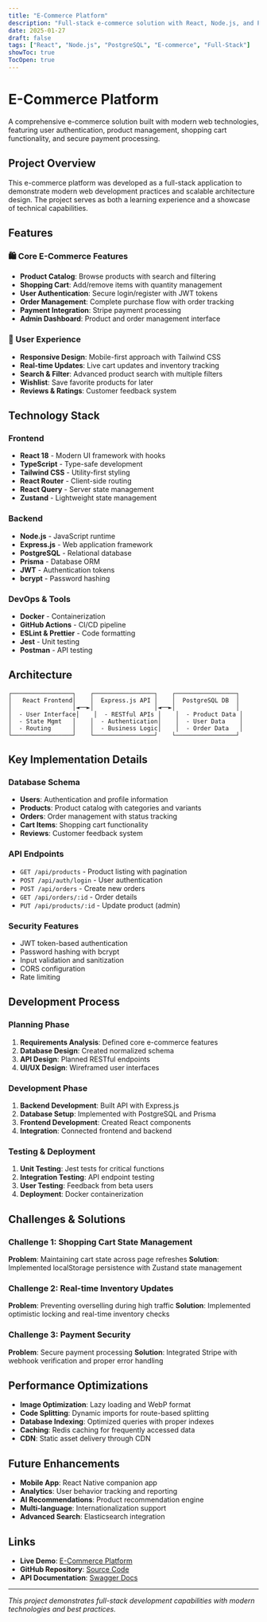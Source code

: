 ```yaml
---
title: "E-Commerce Platform"
description: "Full-stack e-commerce solution with React, Node.js, and PostgreSQL"
date: 2025-01-27
draft: false
tags: ["React", "Node.js", "PostgreSQL", "E-commerce", "Full-Stack"]
showToc: true
TocOpen: true
---
```


# E-Commerce Platform

A comprehensive e-commerce solution built with modern web technologies, featuring user authentication, product management, shopping cart functionality, and secure payment processing.

## Project Overview

This e-commerce platform was developed as a full-stack application to demonstrate modern web development practices and scalable architecture design. The project serves as both a learning experience and a showcase of technical capabilities.

## Features

### 🛍️ Core E-Commerce Features
- **Product Catalog**: Browse products with search and filtering
- **Shopping Cart**: Add/remove items with quantity management
- **User Authentication**: Secure login/register with JWT tokens
- **Order Management**: Complete purchase flow with order tracking
- **Payment Integration**: Stripe payment processing
- **Admin Dashboard**: Product and order management interface

### 🎨 User Experience
- **Responsive Design**: Mobile-first approach with Tailwind CSS
- **Real-time Updates**: Live cart updates and inventory tracking
- **Search & Filter**: Advanced product search with multiple filters
- **Wishlist**: Save favorite products for later
- **Reviews & Ratings**: Customer feedback system

## Technology Stack

### Frontend
- **React 18** - Modern UI framework with hooks
- **TypeScript** - Type-safe development
- **Tailwind CSS** - Utility-first styling
- **React Router** - Client-side routing
- **React Query** - Server state management
- **Zustand** - Lightweight state management

### Backend
- **Node.js** - JavaScript runtime
- **Express.js** - Web application framework
- **PostgreSQL** - Relational database
- **Prisma** - Database ORM
- **JWT** - Authentication tokens
- **bcrypt** - Password hashing

### DevOps & Tools
- **Docker** - Containerization
- **GitHub Actions** - CI/CD pipeline
- **ESLint & Prettier** - Code formatting
- **Jest** - Unit testing
- **Postman** - API testing

## Architecture

```
┌─────────────────┐    ┌─────────────────┐    ┌─────────────────┐
│   React Frontend│    │  Express.js API │    │  PostgreSQL DB  │
│                 │◄──►│                 │◄──►│                 │
│  - User Interface│    │  - RESTful APIs │    │  - Product Data │
│  - State Mgmt   │    │  - Authentication│    │  - User Data    │
│  - Routing      │    │  - Business Logic│    │  - Order Data   │
└─────────────────┘    └─────────────────┘    └─────────────────┘
```

## Key Implementation Details

### Database Schema
- **Users**: Authentication and profile information
- **Products**: Product catalog with categories and variants
- **Orders**: Order management with status tracking
- **Cart Items**: Shopping cart functionality
- **Reviews**: Customer feedback system

### API Endpoints
- `GET /api/products` - Product listing with pagination
- `POST /api/auth/login` - User authentication
- `POST /api/orders` - Create new orders
- `GET /api/orders/:id` - Order details
- `PUT /api/products/:id` - Update product (admin)

### Security Features
- JWT token-based authentication
- Password hashing with bcrypt
- Input validation and sanitization
- CORS configuration
- Rate limiting

## Development Process

### Planning Phase
1. **Requirements Analysis**: Defined core e-commerce features
2. **Database Design**: Created normalized schema
3. **API Design**: Planned RESTful endpoints
4. **UI/UX Design**: Wireframed user interfaces

### Development Phase
1. **Backend Development**: Built API with Express.js
2. **Database Setup**: Implemented with PostgreSQL and Prisma
3. **Frontend Development**: Created React components
4. **Integration**: Connected frontend and backend

### Testing & Deployment
1. **Unit Testing**: Jest tests for critical functions
2. **Integration Testing**: API endpoint testing
3. **User Testing**: Feedback from beta users
4. **Deployment**: Docker containerization

## Challenges & Solutions

### Challenge 1: Shopping Cart State Management
**Problem**: Maintaining cart state across page refreshes
**Solution**: Implemented localStorage persistence with Zustand state management

### Challenge 2: Real-time Inventory Updates
**Problem**: Preventing overselling during high traffic
**Solution**: Implemented optimistic locking and real-time inventory checks

### Challenge 3: Payment Security
**Problem**: Secure payment processing
**Solution**: Integrated Stripe with webhook verification and proper error handling

## Performance Optimizations

- **Image Optimization**: Lazy loading and WebP format
- **Code Splitting**: Dynamic imports for route-based splitting
- **Database Indexing**: Optimized queries with proper indexes
- **Caching**: Redis caching for frequently accessed data
- **CDN**: Static asset delivery through CDN

## Future Enhancements

- **Mobile App**: React Native companion app
- **Analytics**: User behavior tracking and reporting
- **AI Recommendations**: Product recommendation engine
- **Multi-language**: Internationalization support
- **Advanced Search**: Elasticsearch integration

## Links

- **Live Demo**: [E-Commerce Platform](https://demo-ecommerce.shaheen.homes)
- **GitHub Repository**: [Source Code](https://github.com/Shaheen8954/ecommerce-platform)
- **API Documentation**: [Swagger Docs](https://api-ecommerce.shaheen.homes/docs)

---

*This project demonstrates full-stack development capabilities with modern technologies and best practices.* 